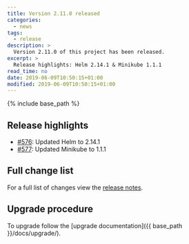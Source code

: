 ```yaml
---
title: Version 2.11.0 released
categories:
  - news
tags:
  - release
description: >
  Version 2.11.0 of this project has been released.
excerpt: >
  Release highlights: Helm 2.14.1 & Minikube 1.1.1
read_time: no
date: 2019-06-09T10:50:15+01:00
modified: 2019-06-09T10:50:15+01:00
---
```


{% include base_path %}

## Release highlights

* [#576](https://github.com/gantsign/development-environment/pull/576):
  Updated Helm to 2.14.1
* [#577](https://github.com/gantsign/development-environment/pull/577):
  Updated Minikube to 1.1.1

## Full change list

For a full list of changes view the
[release notes](https://github.com/gantsign/development-environment/releases/tag/2.11.0).

## Upgrade procedure

To upgrade follow the [upgrade documentation]({{ base_path }}/docs/upgrade/).
